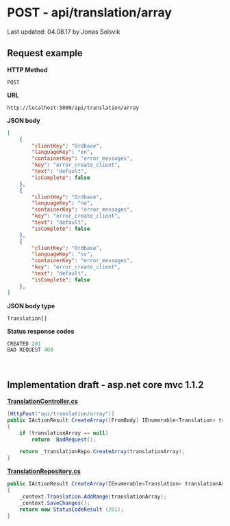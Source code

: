# POST - api/translation/array

Last updated: 04.08.17 by Jonas Solsvik

## Request example 

**HTTP Method**
```
POST
```

**URL**
```url
http://localhost:5000/api/translation/array
``` 

**JSON body**
```json
[
    {
        "clientKey": "Ordbase",
        "languageKey": "en",
        "containerKey": "error_messages",
        "key": "error_create_client",
        "text": "default",
        "isComplete": false
    },
    {
        "clientKey": "Ordbase",
        "languageKey": "no",
        "containerKey": "error_messages",
        "key": "error_create_client",
        "text": "default",
        "isComplete": false
    },
    {
        "clientKey": "Ordbase",
        "languageKey": "sv",
        "containerKey": "error_messages",
        "key": "error_create_client",
        "text": "default",
        "isComplete": false
    },
]
```
**JSON body type**
```
Translation[]
```

**Status response codes**
```cs
CREATED 201
BAD REQUEST 400
```

<br>

## Implementation draft - asp.net core mvc 1.1.2

[**TranslationController.cs**](/controllers/TranslationController.cs)
```cs
[HttpPost("api/translation/array")]
public IActionResult CreateArray([FromBody] IEnumerable<Translation> translationArray) 
{   
    if (translationArray == null)
        return  BadRequest();

    return _translationRepo.CreateArray(translationArray);
}

```

[**TranslationRepository.cs**](/repositories/TranslationRepository.cs)
```cs
public IActionResult CreateArray(IEnumerable<Translation> translationArray) 
{   
    _context.Translation.AddRange(translationArray);            
    _context.SaveChanges();
    return new StatusCodeResult (201);
}
```